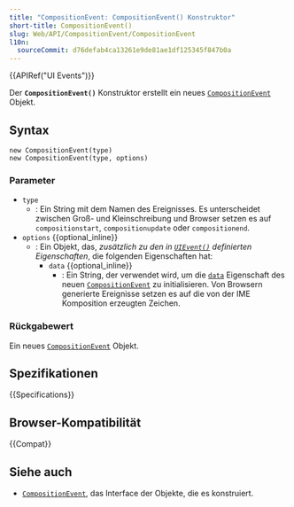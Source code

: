 ```yaml
---
title: "CompositionEvent: CompositionEvent() Konstruktor"
short-title: CompositionEvent()
slug: Web/API/CompositionEvent/CompositionEvent
l10n:
  sourceCommit: d76defab4ca13261e9de81ae1df125345f847b0a
---
```


{{APIRef("UI Events")}}

Der **`CompositionEvent()`** Konstruktor erstellt ein neues [`CompositionEvent`](/de/docs/Web/API/CompositionEvent) Objekt.

## Syntax

```js-nolint
new CompositionEvent(type)
new CompositionEvent(type, options)
```

### Parameter

- `type`
  - : Ein String mit dem Namen des Ereignisses.
    Es unterscheidet zwischen Groß- und Kleinschreibung und Browser setzen es auf `compositionstart`, `compositionupdate` oder `compositionend`.
- `options` {{optional_inline}}
  - : Ein Objekt, das, _zusätzlich zu den in [`UIEvent()`](/de/docs/Web/API/UIEvent/UIEvent) definierten Eigenschaften_, die folgenden Eigenschaften hat:
    - `data` {{optional_inline}}
      - : Ein String, der verwendet wird, um die [`data`](/de/docs/Web/API/CompositionEvent/data) Eigenschaft des neuen
        [`CompositionEvent`](/de/docs/Web/API/CompositionEvent) zu initialisieren. Von Browsern generierte Ereignisse setzen es auf die von der IME
        Komposition erzeugten Zeichen.

### Rückgabewert

Ein neues [`CompositionEvent`](/de/docs/Web/API/CompositionEvent) Objekt.

## Spezifikationen

{{Specifications}}

## Browser-Kompatibilität

{{Compat}}

## Siehe auch

- [`CompositionEvent`](/de/docs/Web/API/CompositionEvent), das Interface der Objekte, die es konstruiert.
